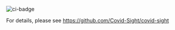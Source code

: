 ![ci-badge](https://github.com/Covid-Sight/covid-sight/workflows/ci-covidsight/badge.svg)

For details, please see https://github.com/Covid-Sight/covid-sight
